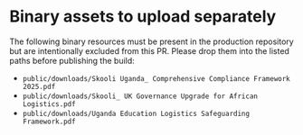 # Binary assets to upload separately
The following binary resources must be present in the production repository but are intentionally excluded from this PR. Please
drop them into the listed paths before publishing the build:

- `public/downloads/Skooli Uganda_ Comprehensive Compliance Framework 2025.pdf`
- `public/downloads/Skooli_ UK Governance Upgrade for African Logistics.pdf`
- `public/downloads/Uganda Education Logistics Safeguarding Framework.pdf`

